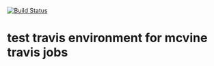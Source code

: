 [![Build Status](https://travis-ci.org/mcvine/test-travis.svg?branch=master)](https://travis-ci.org/mcvine/test-travis)

# test travis environment for mcvine travis jobs
